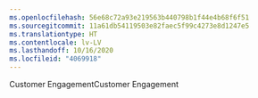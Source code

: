 ```yaml
---
ms.openlocfilehash: 56e68c72a93e219563b440798b1f44e4b68f6f51
ms.sourcegitcommit: 11a61db54119503e82faec5f99c4273e8d1247e5
ms.translationtype: HT
ms.contentlocale: lv-LV
ms.lasthandoff: 10/16/2020
ms.locfileid: "4069918"
---
```

<span data-ttu-id="8646f-101">Customer Engagement</span><span class="sxs-lookup"><span data-stu-id="8646f-101">Customer Engagement</span></span>
